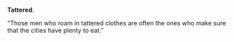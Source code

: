 **Tattered**.

“Those men who roam in tattered clothes are often the ones who make sure that the cities have plenty to eat.”
